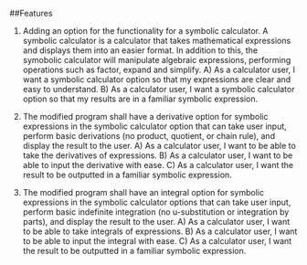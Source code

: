 ##Features

1. Adding an option for the functionality for a symbolic calculator. A symbolic calculator is a calculator that takes mathematical expressions and displays them into an easier format. In addition to this, the symobolic calculator will manipulate algebraic expressions, performing operations such as factor, expand and simplify.
  A) As a calculator user, I want a symbolic calculator option so that my expressions are clear and easy to understand.
  B) As a calculator user, I want a symbolic calculator option so that my results are in a familiar symbolic expression.
  
2. The modified program shall have a derivative option for symbolic expressions in the symbolic calculator option that can take user input, perform basic derivations (no product, quotient, or chain rule), and display the result to the user.
  A) As a calculator user, I want to be able to take the derivatives of expressions.
  B) As a calculator user, I want to be able to input the derivative with ease.
  C) As a calculator user, I want the result to be outputted in a familiar symbolic expression.

3. The modified program shall have an integral option for symbolic expressions in the symbolic calculator options that can take user input, perform basic indefinite integration (no u-substitution or integration by parts), and display the result to the user.
  A) As a calculator user, I want to be able to take integrals of expressions.
  B) As a calculator user, I want to be able to input the integral with ease.
  C) As a calculator user, I want the result to be outputted in a familiar symbolic expression.

